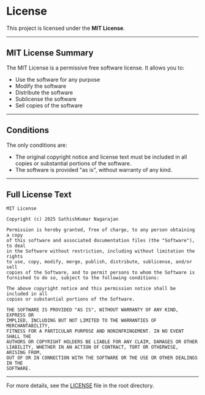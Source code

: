 # License

This project is licensed under the **MIT License**.

---

## MIT License Summary
The MIT License is a permissive free software license. It allows you to:
- Use the software for any purpose
- Modify the software
- Distribute the software
- Sublicense the software
- Sell copies of the software

---

## Conditions
The only conditions are:
- The original copyright notice and license text must be included in all copies or substantial portions of the software.
- The software is provided "as is", without warranty of any kind.

---

## Full License Text
```
MIT License

Copyright (c) 2025 SathishKumar Nagarajan

Permission is hereby granted, free of charge, to any person obtaining a copy
of this software and associated documentation files (the "Software"), to deal
in the Software without restriction, including without limitation the rights
to use, copy, modify, merge, publish, distribute, sublicense, and/or sell
copies of the Software, and to permit persons to whom the Software is
furnished to do so, subject to the following conditions:

The above copyright notice and this permission notice shall be included in all
copies or substantial portions of the Software.

THE SOFTWARE IS PROVIDED "AS IS", WITHOUT WARRANTY OF ANY KIND, EXPRESS OR
IMPLIED, INCLUDING BUT NOT LIMITED TO THE WARRANTIES OF MERCHANTABILITY,
FITNESS FOR A PARTICULAR PURPOSE AND NONINFRINGEMENT. IN NO EVENT SHALL THE
AUTHORS OR COPYRIGHT HOLDERS BE LIABLE FOR ANY CLAIM, DAMAGES OR OTHER
LIABILITY, WHETHER IN AN ACTION OF CONTRACT, TORT OR OTHERWISE, ARISING FROM,
OUT OF OR IN CONNECTION WITH THE SOFTWARE OR THE USE OR OTHER DEALINGS IN THE
SOFTWARE.
```

---

For more details, see the [LICENSE](../LICENSE) file in the root directory.
